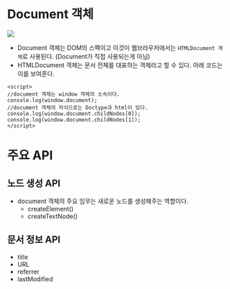 Document 객체
=============

<img src = https://s3.ap-northeast-2.amazonaws.com/opentutorials-user-file/module/904/2255.png>

* Document 객체는 DOM의 스팩이고 이것이 웹브라우저에서는 ````HTMLDocument 객체````로 사용된다. (Document가 직접 사용되는게 아님)
* HTMLDocument 객체는 문서 전체를 대표하는 객체라고 할 수 있다. 아래 코드는 이를 보여준다.

```
<script>
//document 객체는 window 객체의 소속이다.
console.log(window.document);
//document 객체의 자식으로는 Doctype과 html이 있다. 
console.log(window.document.childNodes[0]);
console.log(window.document.childNodes[1]);
</script>
```

# 주요 API
## 노드 생성 API
* document  객체의 주요 임무는 새로운 노드를 생성해주는 역할이다. 
  * createElement()
  * createTextNode()
## 문서 정보 API
  * title
  * URL
  * referrer
  * lastModified
